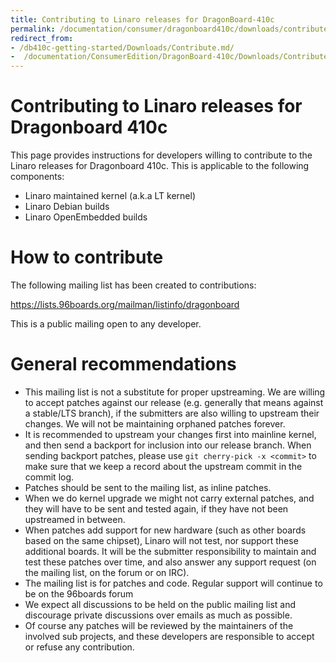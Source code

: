 ```yaml
---
title: Contributing to Linaro releases for DragonBoard-410c
permalink: /documentation/consumer/dragonboard410c/downloads/contribute.md.html
redirect_from:
- /db410c-getting-started/Downloads/Contribute.md/
-  /documentation/ConsumerEdition/DragonBoard-410c/Downloads/Contribute.md.html
---
```

# Contributing to Linaro releases for Dragonboard 410c

This page provides instructions for developers willing to contribute to the Linaro releases for Dragonboard 410c. This is applicable to the following components:
* Linaro maintained kernel (a.k.a LT kernel)
* Linaro Debian builds
* Linaro OpenEmbedded builds

# How to contribute

The following mailing list has been created to contributions:

https://lists.96boards.org/mailman/listinfo/dragonboard

This is a public mailing open to any developer.

# General recommendations

* This mailing list is not a substitute for proper upstreaming. We are willing to accept patches against our release (e.g. generally that means against a stable/LTS branch), if the submitters are also willing to upstream their changes. We will not be maintaining orphaned patches forever.
* It is recommended to upstream your changes first into mainline kernel, and then send a backport for inclusion into our release branch. When sending backport patches, please use `git cherry-pick -x <commit>` to make sure that we keep a record about the upstream commit in the commit log.
* Patches should be sent to the mailing list, as inline patches.
* When we do kernel upgrade we might not carry external patches, and they will have to be sent and tested again, if they have not been upstreamed in between.
* When patches add support for new hardware (such as other boards based on the same chipset), Linaro will not test, nor support these additional boards. It will be the submitter responsibility to maintain and test these patches over time, and also answer any support request (on the mailing list, on the forum or on IRC).
* The mailing list is for patches and code. Regular support will continue to be on the 96boards forum
* We expect all discussions to be held on the public mailing list and discourage private discussions over emails as much as possible.
* Of course any patches will be reviewed by the maintainers of the involved sub projects, and these developers are responsible to accept or refuse any contribution.
